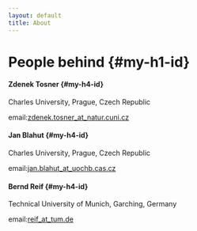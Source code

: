 ```yaml
---
layout: default
title: About
---
```

# People behind   {#my-h1-id}

#### Zdenek Tosner  {#my-h4-id}

Charles University, Prague, Czech Republic

email:[zdenek.tosner_at_natur.cuni.cz](mailto:zdenek.tosner@natur.cuni.cz)

#### Jan Blahut  {#my-h4-id}

Charles University, Prague, Czech Republic

email:[jan.blahut_at_uochb.cas.cz](mailto:jan.blahut@uochb.cas.cz )

#### Bernd Reif  {#my-h4-id}

Technical University of Munich, Garching, Germany

email:[reif_at_tum.de](mailto:reif@tum.de)
